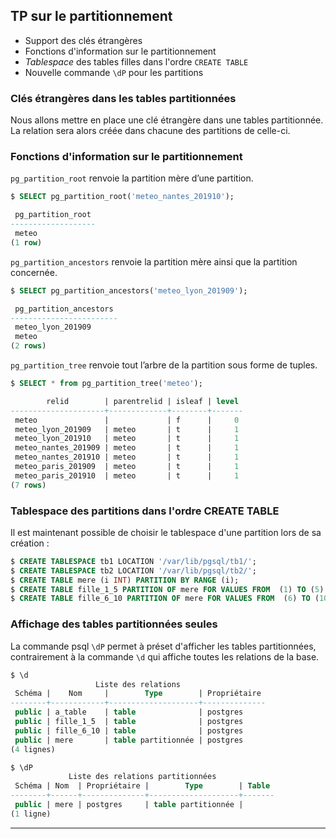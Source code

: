 ## TP sur le partitionnement

<div class="slide-content">

  * Support des clés étrangères
  * Fonctions d'information sur le partitionnement
  * _Tablespace_ des tables filles dans l'ordre `CREATE TABLE`
  * Nouvelle commande `\dP` pour les partitions

</div>

<div class="notes">

### Clés étrangères dans les tables partitionnées 

Nous allons mettre en place une clé étrangère dans une tables partitionnée. 
La relation sera alors créée dans chacune des partitions de celle-ci.

<!-- 
TODO: réécrire un exercice sur une clé étrangère vers une table partitionnée.
-->

<!--
```sql
CREATE TABLE lieu (id INT PRIMARY KEY, nom TEXT);
INSERT INTO lieu VALUES  (1,'Lyon'),(2,'Nantes'),(3,'Paris');

CREATE TABLE meteo (
   t_id INTEGER GENERATED BY DEFAULT AS IDENTITY,
   id_lieu INT REFERENCES lieu(id) NOT NULL,
   heure_mesure timestamp DEFAULT now(),
   temperature real NOT NULL
) PARTITION BY RANGE (id_lieu, heure_mesure);

CREATE TABLE meteo_lyon_201909 PARTITION of meteo FOR VALUES
   FROM (1, '2019-09-01 00:00:00') TO (1, '2019-10-01 00:00:00');
CREATE TABLE meteo_lyon_201910 PARTITION of meteo FOR VALUES
   FROM (1, '2019-10-01 00:00:00') TO (1, '2019-11-01 00:00:00');
CREATE TABLE meteo_nantes_201909 PARTITION of meteo FOR VALUES
   FROM (2, '2019-09-01 00:00:00') TO (2, '2019-10-01 00:00:00');
CREATE TABLE meteo_nantes_201910 PARTITION of meteo FOR VALUES
   FROM (2, '2019-10-01 00:00:00') TO (2, '2019-11-01 00:00:00');
CREATE TABLE meteo_paris_201909 PARTITION of meteo FOR VALUES
   FROM (3, '2019-09-01 00:00:00') TO (3, '2019-10-01 00:00:00');
CREATE TABLE meteo_paris_201910 PARTITION of meteo FOR VALUES
   FROM (3, '2019-10-01 00:00:00') TO (3, '2019-11-01 00:00:00');
```

Nous utilisons une fonction pour peupler cette table :

```sql
CREATE OR REPLACE FUNCTION public.peuple_meteo()
 RETURNS text
 LANGUAGE plpgsql
AS $function$
DECLARE
   lieux integer[] := '{}';
   v_lieu integer;
   v_heure timestamp;
   v_temperature real;
   v_nb_insertions integer := 50000;
   v_insertion integer;
BEGIN
   lieux[0]=1;
   lieux[1]=2;
   lieux[2]=3;
   FOR v_insertion IN 1 .. v_nb_insertions LOOP
      v_lieu=lieux[floor((random()*3))::int];
      v_heure='2019-09-01'::timestamp
                   + make_interval(days => floor((random()*60))::int,
                              secs => floor((random()*86400))::int);
      v_temperature:=round(((random()*14))::numeric+10,2);
      IF EXTRACT(MONTH FROM v_heure) = 10 THEN
          v_temperature:=v_temperature-4;
      END IF;
      IF EXTRACT(HOUR FROM v_heure) <= 9
         OR EXTRACT(HOUR FROM v_heure) >= 20 THEN
          v_temperature:=v_temperature-5;
      ELSEIF EXTRACT(HOUR FROM v_heure) >= 12
         AND EXTRACT(HOUR FROM v_heure) <= 17 THEN
          v_temperature:=v_temperature+5;
      END IF;
      INSERT INTO meteo (id_lieu,heure_mesure,temperature)
        VALUES (v_lieu,v_heure,v_temperature);
   END LOOP;    
   RETURN v_nb_insertions||' mesures de température insérées';
END;
$function$;

SELECT peuple_meteo();

              peuple_meteo              
----------------------------------------
 50000 mesures de température insérées
(1 row)
```

-->

### Fonctions d'information sur le partitionnement

`pg_partition_root` renvoie la partition mère d’une partition.

```sql
$ SELECT pg_partition_root('meteo_nantes_201910');

 pg_partition_root 
-------------------
 meteo
(1 row)
```

`pg_partition_ancestors` renvoie la partition mère ainsi que la partition concernée.

```sql
$ SELECT pg_partition_ancestors('meteo_lyon_201909');

 pg_partition_ancestors 
------------------------
 meteo_lyon_201909
 meteo
(2 rows)
```

`pg_partition_tree` renvoie tout l’arbre de la partition sous forme de tuples.

```sql
$ SELECT * from pg_partition_tree('meteo');

        relid        | parentrelid | isleaf | level 
---------------------+-------------+--------+-------
 meteo               |             | f      |     0
 meteo_lyon_201909   | meteo       | t      |     1
 meteo_lyon_201910   | meteo       | t      |     1
 meteo_nantes_201909 | meteo       | t      |     1
 meteo_nantes_201910 | meteo       | t      |     1
 meteo_paris_201909  | meteo       | t      |     1
 meteo_paris_201910  | meteo       | t      |     1
(7 rows)
```

### Tablespace des partitions dans l'ordre CREATE TABLE

Il est maintenant possible de choisir le tablespace d'une partition lors de sa création :

```sql
$ CREATE TABLESPACE tb1 LOCATION '/var/lib/pgsql/tb1/';
$ CREATE TABLESPACE tb2 LOCATION '/var/lib/pgsql/tb2/';
$ CREATE TABLE mere (i INT) PARTITION BY RANGE (i);
$ CREATE TABLE fille_1_5 PARTITION OF mere FOR VALUES FROM  (1) TO (5) TABLESPACE tb1;
$ CREATE TABLE fille_6_10 PARTITION OF mere FOR VALUES FROM  (6) TO (10) TABLESPACE tb2;
```

###  Affichage des tables partitionnées seules

La commande psql `\dP` permet à préset d'afficher les tables partitionnées,
contrairement à la commande `\d` qui affiche toutes les relations de la base.

```sql
$ \d
                   Liste des relations
 Schéma |    Nom     |        Type        | Propriétaire 
--------+------------+--------------------+--------------
 public | a_table    | table              | postgres
 public | fille_1_5  | table              | postgres
 public | fille_6_10 | table              | postgres
 public | mere       | table partitionnée | postgres
(4 lignes)

$ \dP
             Liste des relations partitionnées
 Schéma | Nom  | Propriétaire |        Type        | Table 
--------+------+--------------+--------------------+-------
 public | mere | postgres     | table partitionnée | 
(1 ligne)
```

</div>

----
